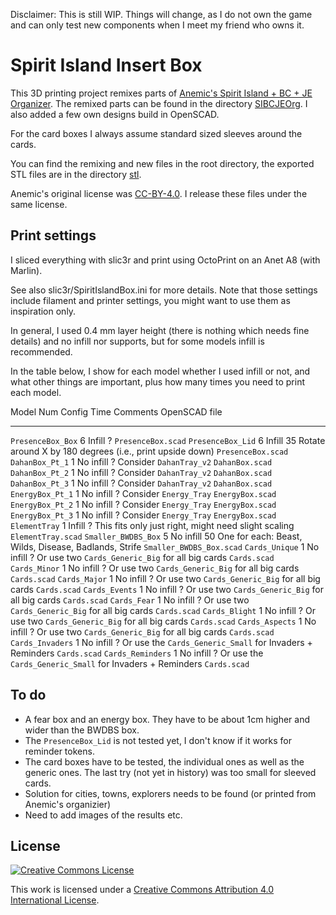 Disclaimer: This is still WIP. Things will change, as I do not own the game and can only test new components when I meet my friend who owns it.


# Spirit Island Insert Box

This 3D printing project remixes parts of [Anemic's Spirit Island + BC + JE Organizer](https://www.thingiverse.com/thing:4269765).
The remixed parts can be found in the directory [SIBCJEOrg](SIBCJEOrg).
I also added a few own designs build in OpenSCAD.

For the card boxes I always assume standard sized sleeves around the cards.

You can find the remixing and new files in the root directory, the exported STL files are in the directory [stl](stl).

Anemic's original license was [CC-BY-4.0](https://creativecommons.org/licenses/by/4.0/).
I release these files under the same license.


## Print settings

I sliced everything with slic3r and print using OctoPrint on an Anet A8 (with Marlin).

See also slic3r/SpiritIslandBox.ini for more details.
Note that those settings include filament and printer settings, you might want to use them as inspiration only.

In general, I used 0.4 mm layer height (there is nothing which needs fine details) and no infill nor supports, but for some models infill is recommended.

In the table below, I show for each model whether I used infill or not, and
what other things are important, plus how many times you need to print each model.


Model                Num Config    Time Comments                                                        OpenSCAD file
-------------------- --- --------- ---- --------------------------------------------------------------- -----------------------
`PresenceBox_Box`      6 Infill       ?                                                                 `PresenceBox.scad`
`PresenceBox_Lid`      6 Infill      35 Rotate around X by 180 degrees (i.e., print upside down)        `PresenceBox.scad`
`DahanBox_Pt_1`        1 No infill    ? Consider `DahanTray_v2`                                         `DahanBox.scad`
`DahanBox_Pt_2`        1 No infill    ? Consider `DahanTray_v2`                                         `DahanBox.scad`
`DahanBox_Pt_3`        1 No infill    ? Consider `DahanTray_v2`                                         `DahanBox.scad`
`EnergyBox_Pt_1`       1 No infill    ? Consider `Energy_Tray`                                          `EnergyBox.scad`
`EnergyBox_Pt_2`       1 No infill    ? Consider `Energy_Tray`                                          `EnergyBox.scad`
`EnergyBox_Pt_3`       1 No infill    ? Consider `Energy_Tray`                                          `EnergyBox.scad`
`ElementTray`          1 Infill       ? This fits only just right, might need slight scaling            `ElementTray.scad`
`Smaller_BWDBS_Box`    5 No infill   50 One for each: Beast, Wilds, Disease, Badlands, Strife           `Smaller_BWDBS_Box.scad`
`Cards_Unique`         1 No infill    ? Or use two `Cards_Generic_Big` for all big cards                `Cards.scad`
`Cards_Minor`          1 No infill    ? Or use two `Cards_Generic_Big` for all big cards                `Cards.scad`
`Cards_Major`          1 No infill    ? Or use two `Cards_Generic_Big` for all big cards                `Cards.scad`
`Cards_Events`         1 No infill    ? Or use two `Cards_Generic_Big` for all big cards                `Cards.scad`
`Cards_Fear`           1 No infill    ? Or use two `Cards_Generic_Big` for all big cards                `Cards.scad`
`Cards_Blight`         1 No infill    ? Or use two `Cards_Generic_Big` for all big cards                `Cards.scad`
`Cards_Aspects`        1 No infill    ? Or use two `Cards_Generic_Big` for all big cards                `Cards.scad`
`Cards_Invaders`       1 No infill    ? Or use the `Cards_Generic_Small` for Invaders + Reminders       `Cards.scad`
`Cards_Reminders`      1 No infill    ? Or use the `Cards_Generic_Small` for Invaders + Reminders       `Cards.scad`


## To do

- A fear box and an energy box. They have to be about 1cm higher and wider than the BWDBS box.
- The `PresenceBox_Lid` is not tested yet, I don't know if it works for reminder tokens.
- The card boxes have to be tested, the individual ones as well as the generic ones. The last try (not yet in history) was too small for sleeved cards.
- Solution for cities, towns, explorers needs to be found (or printed from Anemic's organizier)
- Need to add images of the results etc.


## License

<a rel="license" href="http://creativecommons.org/licenses/by/4.0/"><img alt="Creative Commons License" style="border-width:0" src="https://i.creativecommons.org/l/by/4.0/80x15.png" /></a>

This work is licensed under a <a rel="license" href="http://creativecommons.org/licenses/by/4.0/">Creative Commons Attribution 4.0 International License</a>.
